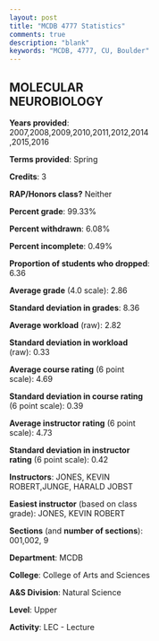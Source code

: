 ```yaml
---
layout: post
title: "MCDB 4777 Statistics"
comments: true
description: "blank"
keywords: "MCDB, 4777, CU, Boulder"
--- 
```

<head>
<script src="https://ajax.googleapis.com/ajax/libs/jquery/2.1.3/jquery.min.js"></script>
<script src="https://dl.dropboxusercontent.com/s/pc42nxpaw1ea4o9/highcharts.js?dl=0"></script>
<!-- <script src="../assets/js/highcharts.js"></script> -->
<style type="text/css">@font-face {
	font-family: "Bebas Neue";
	src: url(https://www.filehosting.org/file/details/544349/BebasNeue%20Regular.otf) format("opentype");
	}
	h1.Bebas { 
		font-family: "Bebas Neue", Verdana, Tahoma;
	}
</style>
</head>
<body>
	<div id="container" style="float: right; width: 45%; height: 88%; margin-left: 2.5%; margin-right: 2.5%;"></div>
	<script language="JavaScript">
		$(document).ready(function() {
		var chart = {type: 'column'};
		var title = {text: 'Grade Distribution'};
		var xAxis = {categories: ['A','B','C','D','F'],crosshair: true};
		var yAxis = {min: 0,title: {text: 'Percentage'}};
		var tooltip = {headerFormat: '<center><b><span style="font-size:20px">{point.key}</span></b></center>',
		               pointFormat: '<td style="padding:0"><b>{point.y:.1f}%</b></td>',
		               footerFormat: '</table>',shared: true,useHTML: true};
		var plotOptions = {column: {pointPadding: 0.0,borderWidth: 0}};  
		var credits = {enabled: false};var series= [{name: 'Percent',data: [25.86,38.94,31.46,2.8,0.93,]}];
		var json = {};
		json.chart = chart;
		json.title = title;
		json.tooltip = tooltip;
		json.xAxis = xAxis;
		json.yAxis = yAxis;  
		json.series = series;
		json.plotOptions = plotOptions;  
		json.credits = credits;
		$('#container').highcharts(json);
	});
	</script>
</body>
			   
## MOLECULAR NEUROBIOLOGY

**Years provided**: 2007,2008,2009,2010,2011,2012,2014,2015,2016

**Terms provided**: Spring

**Credits**: 3

**RAP/Honors class?** Neither

**Percent grade**: 99.33%

**Percent withdrawn**: 6.08%

**Percent incomplete**: 0.49%

**Proportion of students who dropped**: 6.36

**Average grade** (4.0 scale): 2.86

**Standard deviation in grades**: 8.36

**Average workload** (raw): 2.82

**Standard deviation in workload** (raw): 0.33

**Average course rating** (6 point scale): 4.69

**Standard deviation in course rating** (6 point scale): 0.39

**Average instructor rating** (6 point scale): 4.73

**Standard deviation in instructor rating** (6 point scale): 0.42

**Instructors**: JONES, KEVIN ROBERT,JUNGE, HARALD JOBST

**Easiest instructor** (based on class grade): JONES, KEVIN ROBERT

**Sections** (and **number of sections**): 001,002, 9

**Department**: MCDB

**College**: College of Arts and Sciences

**A&S Division**: Natural Science

**Level**: Upper

**Activity**: LEC - Lecture